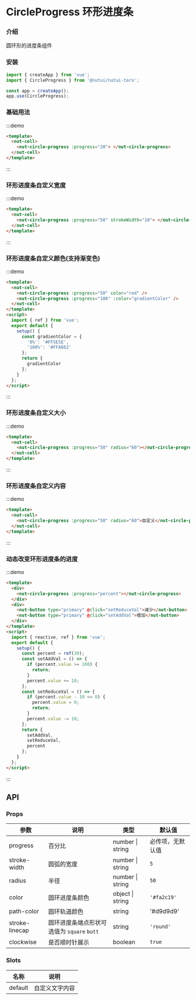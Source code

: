 # CircleProgress 环形进度条

### 介绍

圆环形的进度条组件

### 安装

```javascript
import { createApp } from 'vue';
import { CircleProgress } from '@nutui/nutui-taro';

const app = createApp();
app.use(CircleProgress);
```

### 基础用法

:::demo

```html
<template>
  <nut-cell>
    <nut-circle-progress :progress="20"> </nut-circle-progress>
  </nut-cell>
</template>
```

:::

### 环形进度条自定义宽度

:::demo

```html
<template>
  <nut-cell>
    <nut-circle-progress :progress="50" strokeWidth="10"> </nut-circle-progress>
  </nut-cell>
</template>
```

:::

### 环形进度条自定义颜色(支持渐变色)

:::demo

```html
<template>
  <nut-cell>
    <nut-circle-progress :progress="50" color="red" />
    <nut-circle-progress :progress="100" :color="gradientColor" />
  </nut-cell>
</template>
<script>
  import { ref } from 'vue';
  export default {
    setup() {
      const gradientColor = {
        '0%': '#FF5E5E',
        '100%': '#FFA062'
      };
      return {
        gradientColor
      };
    }
  };
</script>
```

:::

### 环形进度条自定义大小

:::demo

```html
<template>
  <nut-cell>
    <nut-circle-progress :progress="50" radius="60"></nut-circle-progress>
  </nut-cell>
</template>
```

:::

### 环形进度条自定义内容

:::demo

```html
<template>
  <nut-cell>
    <nut-circle-progress :progress="50" radius="60">自定义</nut-circle-progress>
  </nut-cell>
</template>
```

:::

### 动态改变环形进度条的进度

:::demo

```html
<template>
  <div>
    <nut-circle-progress :progress="percent"></nut-circle-progress>
  </div>
  <div>
    <nut-button type="primary" @click="setReduceVal">减少</nut-button>
    <nut-button type="primary" @click="setAddVal">增加</nut-button>
  </div>
</template>
<script>
  import { reactive, ref } from 'vue';
  export default {
    setup() {
      const percent = ref(30);
      const setAddVal = () => {
        if (percent.value >= 100) {
          return;
        }
        percent.value += 10;
      };
      const setReduceVal = () => {
        if (percent.value - 10 <= 0) {
          percent.value = 0;
          return;
        }
        percent.value -= 10;
      };
      return {
        setAddVal,
        setReduceVal,
        percent
      };
    }
  };
</script>
```

:::

## API

### Props

| 参数           | 说明                                       | 类型             | 默认值           |
| -------------- | ------------------------------------------ | ---------------- | ---------------- |
| progress       | 百分比                                     | number \| string | 必传项，无默认值 |
| stroke-width   | 圆弧的宽度                                 | number \| string | `5`              |
| radius         | 半径                                       | number \| string | `50`             |
| color          | 圆环进度条颜色                             | object \| string | `'#fa2c19'`      |
| path-color     | 圆环轨道颜色                               | string           | '#d9d9d9'        |
| stroke-linecap | 圆环进度条端点形状可选值为 `square` `butt` | string           | `'round'`        |
| clockwise      | 是否顺时针展示                             | boolean          | `true`           |

### Slots

| 名称    | 说明           |
| ------- | -------------- |
| default | 自定义文字内容 |
